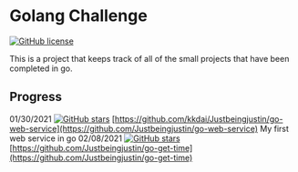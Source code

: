 
# Golang Challenge
[![GitHub license](https://img.shields.io/badge/license-MIT-blue.svg)](https://raw.githubusercontent.com/toomore/gogrs/master/LICENSE)

This is a project that keeps track of all of the small projects that have been completed in go.

## Progress 

01/30/2021 [![GitHub stars](https://img.shields.io/github/stars/Justbeingjustin/goFBPages?style=social)](https://github.com/Justbeingjustin/go-web-service) [https://github.com/kkdai/Justbeingjustin/go-web-service](https://github.com/Justbeingjustin/go-web-service) My first web service in go
02/08/2021
[![GitHub stars](https://img.shields.io/github/stars/Justbeingjustin/goFBPages?style=social)](https://github.com/Justbeingjustin/go-get-time) [https://github.com/Justbeingjustin/go-get-time](https://github.com/Justbeingjustin/go-get-time)


